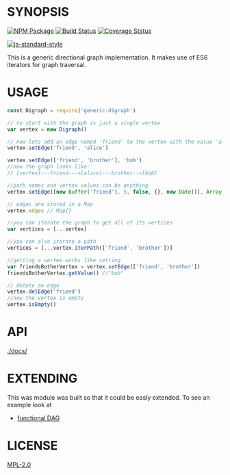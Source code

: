 # SYNOPSIS 
[![NPM Package](https://img.shields.io/npm/v/generic-digraph.svg?style=flat-square)](https://www.npmjs.org/package/generic-digraph)
[![Build Status](https://img.shields.io/travis/wanderer/generic-digraph.svg?branch=master&style=flat-square)](https://travis-ci.org/wanderer/generic-digraph)
[![Coverage Status](https://img.shields.io/coveralls/wanderer/generic-digraph.svg?style=flat-square)](https://coveralls.io/r/wanderer/generic-digraph)

[![js-standard-style](https://cdn.rawgit.com/feross/standard/master/badge.svg)](https://github.com/feross/standard)  

This is a generic directional graph implementation. It makes use of ES6 iterators for graph traversal.

# USAGE

```javascript
const Digraph = require('generic-digraph')

// to start with the graph is just a single vertex
var vertex = new Digraph()

// now lets add an edge named 'friend' to the vertex with the value 'alice'
vertex.setEdge('friend', 'alice')

vertex.setEdge(['friend', 'brother'], 'bob')
//now the graph looks like:
// [vertex]---friend--->[alice]---brother-->[bob]

//path names and vertex values can be anything
vertex.setEdge([new Buffer('friend'), 5, false, {}, new Date()], Array())

// edges are stored in a Map
vertex.edges // Map{}

//you can iterate the graph to get all of its vertices
var vertices = [...vertex]

//you can also iterate a path
vertices = [...vertex.iterPath(['friend', 'brother'])]

//getting a vertex works like setting
var friendsBotherVertex = vertex.setEdge(['friend', 'brother'])
friendsBotherVertex.getValue() //"bob"

// delete an edge
vertex.delEdge('friend')
//now the vertex is empty
vertex.isEmpty()
```

# API
[./docs/](./docs/index.md)

# EXTENDING
This was module was built so that it could be easly extended. To see an example look at
* [functional DAG](https://github.com/wanderer/functional-dag)

# LICENSE
[MPL-2.0](https://tldrlegal.com/license/mozilla-public-license-2.0-(mpl-2))
